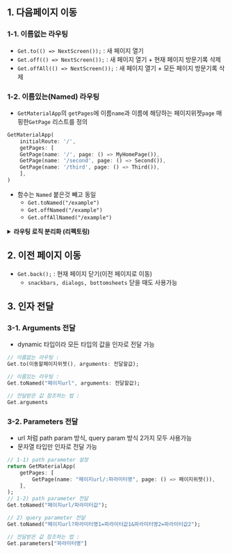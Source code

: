 ## 1. 다음페이지 이동

### 1-1. 이름없는 라우팅

- `Get.to(() => NextScreen());` : 새 페이지 열기
- `Get.off(() => NextScreen());` : 새 페이지 열기 + 현재 페이지 방문기록 삭제
- `Get.offAll(() => NextScreen());` : 새 페이지 열기 + 모든 페이지 방문기록 삭제

### 1-2. 이름있는(Named) 라우팅

- `GetMaterialApp`의 `getPages`에 이름`name`과 이름에 해당하는 페이지위젯`page` 매핑한`GetPage` 리스트를 정의

```dart
GetMaterialApp(
    initialRoute: '/',
    getPages: [
    GetPage(name: '/', page: () => MyHomePage()),
    GetPage(name: '/second', page: () => Second()),
    GetPage(name: '/third', page: () => Third()),
    ],
)
```

- 함수는 `Named` 붙은것 빼고 동일
  - `Get.toNamed("/example")`
  - `Get.offNamed("/example")`
  - `Get.offAllNamed("/example")`

<details>
<summary><b>라우팅 로직 분리화 (리펙토링)</b></summary>

```dart
// /lib/main.dart
GetMaterialApp(
    initialRoute: Routes.home,
    getPages: Pages.pages,
)
```
```dart
// /lib/routes/app_routes.dart
abstract class Routes {
  static const home = '/home';
  static const list = '/list';
  // ..,,,,
}
```
```dart
// /lib/routes/app_pages.dart
abstract class Pages {
  GetPage(name: Routes.home, page: () => const HomePage()),
  GetPage(name: Routes.list, page: () => const ListPage()),
  // ..,,,,
}
```

</details>


## 2. 이전 페이지 이동

- `Get.back();` : 현재 페이지 닫기(이전 페이지로 이동)
  - `snackbars, dialogs, bottomsheets` 닫을 때도 사용가능


## 3. 인자 전달

### 3-1. Arguments 전달
- dynamic 타입이라 모든 타입의 값을 인자로 전달 가능
```dart
// 이름없는 라우팅 :
Get.to(이동할페이지위젯(), arguments: 전달할값);

// 이름있는 라우팅 :
Get.toNamed("페이지url", arguments: 전달할값);

// 전달받은 값 참조하는 법 :
Get.arguments
```

### 3-2. Parameters 전달
- url 처럼 path param 방식, query param 방식 2가지 모두 사용가능
- 문자열 타입만 인자로 전달 가능
```dart
// 1-1) path parameter 설정
return GetMaterialApp(
    getPages: [
        GetPage(name: "페이지url/:파라미터명", page: () => 페이지위젯()),
    ],
);
// 1-2) path parameter 전달
Get.toNamed("페이지url/파라미터값");

// 2) query parameter 전달
Get.toNamed("페이지url?파라미터명1=파라미터값1&파라미터명2=파라미터값2");

// 전달받은 값 참조하는 법 :
Get.parameters["파라미터명"]
```

